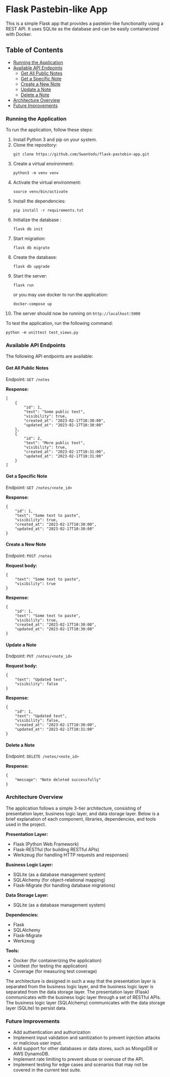 # Flask Pastebin-like App
This is a simple Flask app that provides a pastebin-like functionality using a REST API. It uses SQLite as the database and can be easily containerized with Docker.

## Table of Contents
- [Running the Application](#running-the-application)
- [Available API Endpoints](#available-api-endpoints)
    - [Get All Public Notes](#get-all-public-notes)
    - [Get a Specific Note](#get-a-specific-note)
    - [Create a New Note](#create-a-new-note)
    - [Update a Note](#update-a-note)
    - [Delete a Note](#delete-a-note)
- [Architecture Overview](#architecture-overview)
- [Future Improvements](#future-improvements)


### Running the Application
To run the application, follow these steps:

1. Install Python 3 and pip on your system.
2. Clone the repository: 
   ```
   git clone https://github.com/SwanVods/flask-pastebin-app.git
   ```
3. Create a virtual environment: 
   ```
   python3 -m venv venv
   ```
4. Activate the virtual environment: 
   ```
   source venv/bin/activate
   ```
5. Install the dependencies: 
   ```
   pip install -r requirements.txt
   ```
6. Initialize the database : 
   ```
   flask db init
   ```
7. Start migration: 
   ```
   flask db migrate
   ```
8. Create the database: 
   ```
   flask db upgrade
   ```
9. Start the server: 
   ```
   flask run
   ``` 
   or you may use docker to run the application:
   ```
   docker-compose up
   ```
10. The server should now be running on `http://localhost:5000`


To test the application, run the following command:
```
python -m unittest test_views.py
```

### Available API Endpoints
The following API endpoints are available:

#### Get All Public Notes
Endpoint: `GET /notes`

**Response:**

```
[
    {
        "id": 1,
        "text": "Some public text",
        "visibility": true,
        "created_at": "2023-02-17T10:30:00",
        "updated_at": "2023-02-17T10:30:00"
    },
    {
        "id": 2,
        "text": "More public text",
        "visibility": true,
        "created_at": "2023-02-17T10:31:00",
        "updated_at": "2023-02-17T10:31:00"
    }
]
```

#### Get a Specific Note
Endpoint: `GET /notes/<note_id>`

**Response:**

```
{
    "id": 1,
    "text": "Some text to paste",
    "visibility": true,
    "created_at": "2023-02-17T10:30:00",
    "updated_at": "2023-02-17T10:30:00"
}
```

#### Create a New Note
Endpoint: `POST /notes`

**Request body:**
```
{
    "text": "Some text to paste",
    "visibility": true
}
```

**Response:**

```
{
    "id": 1,
    "text": "Some text to paste",
    "visibility": true,
    "created_at": "2023-02-17T10:30:00",
    "updated_at": "2023-02-17T10:30:00"
}
```

#### Update a Note
Endpoint: `PUT /notes/<note_id>`

**Request body:**

```
{
    "text": "Updated text",
    "visibility": false
}
```
**Response:**

```
{
    "id": 1,
    "text": "Updated text",
    "visibility": false,
    "created_at": "2023-02-17T10:30:00",
    "updated_at": "2023-02-17T10:31:00"
}
```
#### Delete a Note
Endpoint: `DELETE /notes/<note_id>`

**Response:**

```
{
    "message": "Note deleted successfully"
}
```

### Architecture Overview
The application follows a simple 3-tier architecture, consisting of presentation layer, business logic layer, and data storage layer. Below is a brief explanation of each component, libraries, dependencies, and tools used in the project.

**Presentation Layer:**

- Flask (Python Web Framework)
- Flask-RESTful (for building RESTful APIs)
- Werkzeug (for handling HTTP requests and responses)

**Business Logic Layer:**

- SQLite (as a database management system)
- SQLAlchemy (for object-relational mapping)
- Flask-Migrate (for handling database migrations)

**Data Storage Layer:**

- SQLite (as a database management system)

**Dependencies:**

- Flask
- SQLAlchemy
- Flask-Migrate
- Werkzeug

**Tools:**

- Docker (for containerizing the application)
- Unittest (for testing the application)
- Coverage (for measuring test coverage)

The architecture is designed in such a way that the presentation layer is separated from the business logic layer, and the business logic layer is separated from the data storage layer. The presentation layer (Flask) communicates with the business logic layer through a set of RESTful APIs. The business logic layer (SQLAlchemy) communicates with the data storage layer (SQLite) to persist data.

### Future Improvements
- Add authentication and authorization
- Implement input validation and sanitization to prevent injection attacks or malicious user input.
- Add support for other databases or data stores, such as MongoDB or AWS DynamoDB.
- Implement rate limiting to prevent abuse or overuse of the API.
- Implement testing for edge cases and scenarios that may not be covered in the current test suite.
